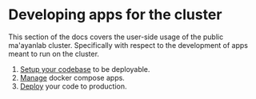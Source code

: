 # Developing apps for the cluster

This section of the docs covers the user-side usage of the public ma'ayanlab cluster. Specifically with respect to the development of apps meant to run on the cluster.

1. [Setup your codebase](./51-setup-code.md) to be deployable.
2. [Manage](./52-manage.md) docker compose apps.
3. [Deploy](./53-deploy.md) your code to production.
